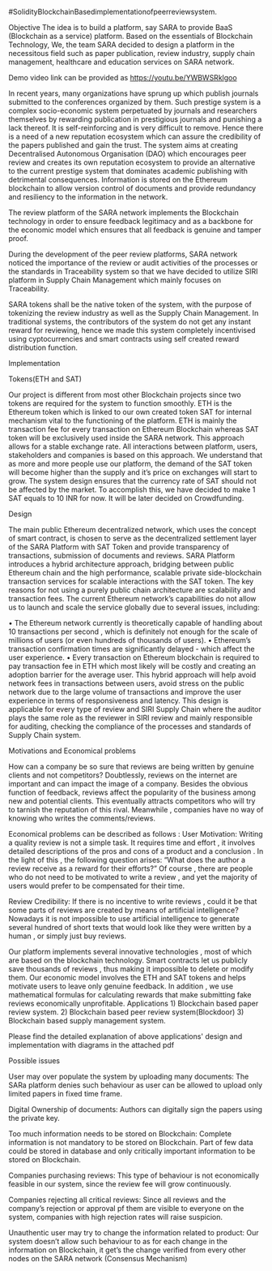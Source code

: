 #SolidityBlockchainBasedimplementationofpeerreviewsystem.

Objective The idea is to build a platform, say SARA to provide BaaS (Blockchain as a service) platform. Based on the essentials of Blockchain Technology, We, the team SARA decided to design a platform in the necessitous field such as paper publication, review industry, supply chain management, healthcare and education services on SARA network.

Demo video link can be provided as https://youtu.be/YWBWSRklgoo

In recent years, many organizations have sprung up which publish journals submitted to the conferences organized by them. Such prestige system is a complex socio-economic system perpetuated by journals and researchers themselves by rewarding publication in prestigious journals and punishing a lack thereof. It is self-reinforcing and is very difficult to remove. Hence there is a need of a new reputation ecosystem which can assure the credibility of the papers published and gain the trust. The system aims at creating Decentralised Autonomous Organisation (DAO) which encourages peer review and creates its own reputation ecosystem to provide an alternative to the current prestige system that dominates academic publishing with detrimental consequences. Information is stored on the Ethereum blockchain to allow version control of documents and provide redundancy and resiliency to the information in the network.

The review platform of the SARA network implements the Blockchain technology in order to ensure feedback legitimacy and as a backbone for the economic model which ensures that all feedback is genuine and tamper proof.

During the development of the peer review platforms, SARA network noticed the importance of the review or audit activities of the processes or the standards in Traceability system so that we have decided to utilize SIRI platform in Supply Chain Management which mainly focuses on Traceability.

SARA tokens shall be the native token of the system, with the purpose of tokenizing the review industry as well as the Supply Chain Management. In traditional systems, the contributors of the system do not get any instant reward for reviewing, hence we made this system completely incentivised using cyptocurrencies and smart contracts using self created reward distribution function.

Implementation

Tokens(ETH and SAT)

Our project is different from most other Blockchain projects since two tokens are required for the system to function smoothly. ETH is the Ethereum token which is linked to our own created token SAT for internal mechanism vital to the functioning of the platform. ETH is mainly the transaction fee for every transaction on Ethereum Blockchain whereas SAT token will be exclusively used inside the SARA network. This approach allows for a stable exchange rate. All interactions between platform, users, stakeholders and companies is based on this approach. We understand that as more and more people use our platform, the demand of the SAT token will become higher than the supply and it’s price on exchanges will start to grow. The system design ensures that the currency rate of SAT should not be affected by the market. To accomplish this, we have decided to make 1 SAT equals to 10 INR for now. It will be later decided on Crowdfunding.

Design

The main public Ethereum decentralized network, which uses the concept of smart contract, is chosen to serve as the decentralized settlement layer of the SARA Platform with SAT Token and provide transparency of transactions, submission of documents and reviews. SARA Platform introduces a hybrid architecture approach, bridging between public Ethereum chain and the high performance, scalable private side-blockchain transaction services for scalable interactions with the SAT token. The key reasons for not using a purely public chain architecture are scalability and transaction fees. The current Ethereum network’s capabilities do not allow us to launch and scale the service globally due to several issues, including:

• The Ethereum network currently is theoretically capable of handling about 10 transactions per second , which is definitely not enough for the scale of millions of users (or even hundreds of thousands of users).
• Ethereum’s transaction confirmation times are significantly delayed - which affect the user experience.
• Every transaction on Ethereum blockchain is required to pay transaction fee in ETH which most likely will be costly and creating an adoption barrier for the average user.
This hybrid approach will help avoid network fees in transactions between users, avoid stress on the public network due to the large volume of transactions and improve the user experience in terms of responsiveness and latency. This design is applicable for every type of review and SIRI Supply Chain where the auditor plays the same role as the reviewer in SIRI review and mainly responsible for auditing, checking the compliance of the processes and standards of Supply Chain system.

Motivations and Economical problems

How can a company be so sure that reviews are being written by genuine clients and not competitors? Doubtlessly, reviews on the internet are important and can impact the image of a company. Besides the obvious function of feedback, reviews affect the popularity of the business among new and potential clients. This eventually attracts competitors who will try to tarnish the reputation of this rival. Meanwhile , companies have no way of knowing who writes the comments/reviews.

Economical problems can be described as follows : User Motivation: Writing a quality review is not a simple task. It requires time and effort , it involves detailed descriptions of the pros and cons of a product and a conclusion . In the light of this , the following question arises: “What does the author a review receive as a reward for their efforts?” Of course , there are people who do not need to be motivated to write a review , and yet the majority of users would prefer to be compensated for their time.

Review Credibility: If there is no incentive to write reviews , could it be that some parts of reviews are created by means of artificial intelligence? Nowadays it is not impossible to use artificial intelligence to generate several hundred of short texts that would look like they were written by a human , or simply just buy reviews.

Our platform implements several innovative technologies , most of which are based on the blockchain technology. Smart contracts let us publicly save thousands of reviews , thus making it impossible to delete or modify them. Our economic model involves the ETH and SAT tokens and helps motivate users to leave only genuine feedback. In addition , we use mathematical formulas for calculating rewards that make submitting fake reviews economically unprofitable.
Applications 1) Blockchain based paper review system. 2) Blockchain based peer review system(Blockdoor) 3) Blockchain based supply management system.

Please find the detailed explanation of above applications' design and implementation with diagrams in the attached pdf 

Possible issues

User may over populate the system by uploading many documents: The SARa platform denies such behaviour as user can be allowed to upload only limited papers in fixed time frame.

Digital Ownership of documents: Authors can digitally sign the papers using the private key.

Too much information needs to be stored on Blockchain: Complete information is not mandatory to be stored on Blockchain. Part of few data could be stored in database and only critically important information to be stored on Blockchain.

Companies purchasing reviews: This type of behaviour is not economically feasible in our system, since the review fee will grow continuously.

Companies rejecting all critical reviews: Since all reviews and the company’s rejection or approval pf them are visible to everyone on the system, companies with high rejection rates will raise suspicion.

Unauthentic user may try to change the information related to product: Our system doesn’t allow such behaviour to as for each change in the information on Blockchain, it get’s the change verified from every other nodes on the SARA network (Consensus Mechanism)


